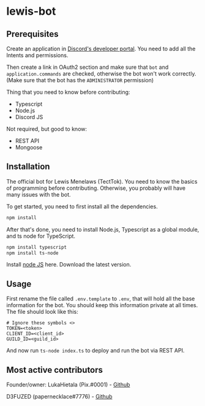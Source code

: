 # lewis-bot

## Prerequisites

Create an application in [Discord's developer portal](https://discord.dev). You need to add all the Intents and permissions.

Then create a link in OAuth2 section and make sure that `bot` and `application.commands` are checked, otherwise the bot won't work correctly. (Make sure that the bot has the `ADMINISTRATOR` permission)

Thing that you need to know before contributing:

- Typescript
- Node.js
- Discord JS

Not required, but good to know:

- REST API
- Mongoose

## Installation

The official bot for Lewis Menelaws (TectTok).
You need to know the basics of programming before contributing. Otherwise, you probably will have many issues with the bot.

To get started, you need to first install all the dependencies.

```bash
npm install
```

After that's done, you need to install Node.js, Typescript as a global module, and ts node for TypeScript.

```bash
npm install typescript
npm install ts-node
```

Install [node JS](https://nodejs.org/en/) here. Download the latest version.

## Usage

First rename the file called `.env.template` to `.env`, that will hold all the base information for the bot. You should keep this information private at all times.
The file should look like this:

```env
# Ignore these symbols <>
TOKEN=<token>
CLIENT_ID=<client_id>
GUILD_ID=<guild_id>
```

And now run `ts-node index.ts` to deploy and run the bot via REST API.

## Most active contributors

Founder/owner:
LukaHietala (Pix.#0001) - [Github](https://github.com/LukaHietala)

D3FUZED (papernecklace#7776) - [Github](https://github.com/D3FUZED)
